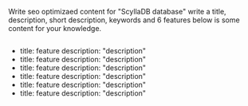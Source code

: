 Write seo optimizaed content for "ScyllaDB database" write a title, description, short description, keywords and 6 features below is some content for your knowledge.

```yml

```

- title: feature
  description: "description"
- title: feature
  description: "description"
- title: feature
  description: "description"
- title: feature
  description: "description"
- title: feature
  description: "description"
- title: feature
  description: "description"
